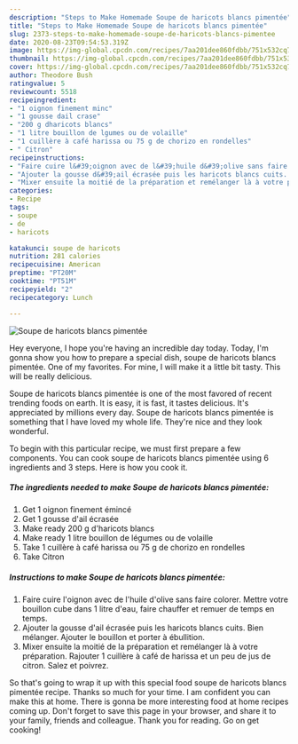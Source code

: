 ```yaml
---
description: "Steps to Make Homemade Soupe de haricots blancs pimentée"
title: "Steps to Make Homemade Soupe de haricots blancs pimentée"
slug: 2373-steps-to-make-homemade-soupe-de-haricots-blancs-pimentee
date: 2020-08-23T09:54:53.319Z
image: https://img-global.cpcdn.com/recipes/7aa201dee860fdbb/751x532cq70/soupe-de-haricots-blancs-pimentee-photo-principale-de-la-recette.jpg
thumbnail: https://img-global.cpcdn.com/recipes/7aa201dee860fdbb/751x532cq70/soupe-de-haricots-blancs-pimentee-photo-principale-de-la-recette.jpg
cover: https://img-global.cpcdn.com/recipes/7aa201dee860fdbb/751x532cq70/soupe-de-haricots-blancs-pimentee-photo-principale-de-la-recette.jpg
author: Theodore Bush
ratingvalue: 5
reviewcount: 5518
recipeingredient:
- "1 oignon finement minc"
- "1 gousse dail crase"
- "200 g dharicots blancs"
- "1 litre bouillon de lgumes ou de volaille"
- "1 cuillère à café harissa ou 75 g de chorizo en rondelles"
- " Citron"
recipeinstructions:
- "Faire cuire l&#39;oignon avec de l&#39;huile d&#39;olive sans faire colorer. Mettre votre bouillon cube dans 1 litre d&#39;eau, faire chauffer et remuer de temps en temps."
- "Ajouter la gousse d&#39;ail écrasée puis les haricots blancs cuits. Bien mélanger. Ajouter le bouillon et porter à ébullition."
- "Mixer ensuite la moitié de la préparation et remélanger là à votre préparation. Rajouter 1 cuillère à café de harissa et un peu de jus de citron. Salez et poivrez."
categories:
- Recipe
tags:
- soupe
- de
- haricots

katakunci: soupe de haricots 
nutrition: 281 calories
recipecuisine: American
preptime: "PT20M"
cooktime: "PT51M"
recipeyield: "2"
recipecategory: Lunch

---
```



![Soupe de haricots blancs pimentée](https://img-global.cpcdn.com/recipes/7aa201dee860fdbb/751x532cq70/soupe-de-haricots-blancs-pimentee-photo-principale-de-la-recette.jpg)

Hey everyone, I hope you're having an incredible day today. Today, I'm gonna show you how to prepare a special dish, soupe de haricots blancs pimentée. One of my favorites. For mine, I will make it a little bit tasty. This will be really delicious.



Soupe de haricots blancs pimentée is one of the most favored of recent trending foods on earth. It is easy, it is fast, it tastes delicious. It's appreciated by millions every day. Soupe de haricots blancs pimentée is something that I have loved my whole life. They're nice and they look wonderful.


To begin with this particular recipe, we must first prepare a few components. You can cook soupe de haricots blancs pimentée using 6 ingredients and 3 steps. Here is how you cook it.

<!--inarticleads1-->

##### The ingredients needed to make Soupe de haricots blancs pimentée:

1. Get 1 oignon finement émincé
1. Get 1 gousse d&#39;ail écrasée
1. Make ready 200 g d&#39;haricots blancs
1. Make ready 1 litre bouillon de légumes ou de volaille
1. Take 1 cuillère à café harissa ou 75 g de chorizo en rondelles
1. Take  Citron




<!--inarticleads2-->

##### Instructions to make Soupe de haricots blancs pimentée:

1. Faire cuire l&#39;oignon avec de l&#39;huile d&#39;olive sans faire colorer. Mettre votre bouillon cube dans 1 litre d&#39;eau, faire chauffer et remuer de temps en temps.
1. Ajouter la gousse d&#39;ail écrasée puis les haricots blancs cuits. Bien mélanger. Ajouter le bouillon et porter à ébullition.
1. Mixer ensuite la moitié de la préparation et remélanger là à votre préparation. Rajouter 1 cuillère à café de harissa et un peu de jus de citron. Salez et poivrez.




So that's going to wrap it up with this special food soupe de haricots blancs pimentée recipe. Thanks so much for your time. I am confident you can make this at home. There is gonna be more interesting food at home recipes coming up. Don't forget to save this page in your browser, and share it to your family, friends and colleague. Thank you for reading. Go on get cooking!
